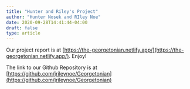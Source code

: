 ```yaml
---
title: "Hunter and Riley's Project"
author: "Hunter Nosek and RIley Noe"
date: 2020-09-28T14:41:44-04:00
draft: false
type: article
---
```


Our project report is at [https://the-georgetonian.netlify.app/](https://the-georgetonian.netlify.app/). Enjoy!

The link to our Github Repository is at [https://github.com/jrileynoe/Georgetonian](https://github.com/jrileynoe/Georgetonian)

<!--more-->


